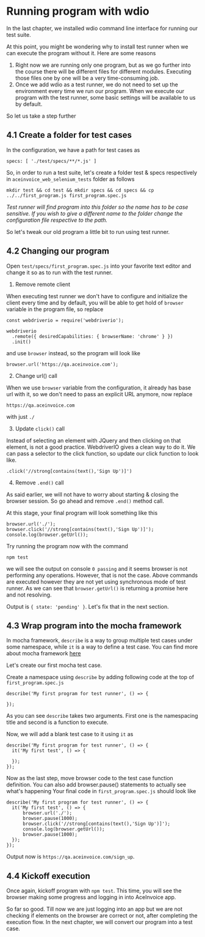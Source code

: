 # Running program with wdio

In the last chapter, we installed wdio command line interface for running our test suite.

At this point, you might be wondering why to install test runner when we can execute the program without it. Here are some reasons

1. Right now we are running only one program, but as we go further into the course there will be different files for different modules. Executing those files one by one will be a very time-consuming job.
2. Once we add wdio as a test runner, we do not need to set up the environment every time we run our program. When we execute our program with the test runner, some basic settings will be available to us by default.

So let us take a step further

## 4.1 Create a folder for test cases

In the configuration, we have a path for test cases as

```
specs: [ './test/specs/**/*.js' ]
```

So, in order to run a test suite, let's create a folder test & specs respectively in `aceinvoice_web_selenium_tests` folder as follows

```
mkdir test && cd test && mkdir specs && cd specs && cp ../../first_program.js first_program.spec.js
```

_Test runner will find program into this folder so the name has to be case sensitive. If you wish to give a different name to the folder change the configuration file respective to the path._


So let's tweak our old program a little bit to run using test runner.

## 4.2 Changing our program

Open `test/specs/first_program.spec.js` into your favorite text editor and change it so as to run with the test runner.

1. Remove remote client

When executing test runner we don't have to configure and initialize the client every time and by default, you will be able to get hold of `browser` variable in the program file, so replace

```
const webdriverio = require('webdriverio');

webdriverio
  .remote({ desiredCapabilities: { browserName: 'chrome' } })
  .init()
```

and use `browser` instead, so the program will look like

```
browser.url('https://qa.aceinvoice.com');
```

2. Change url() call

When we use `browser` variable from the configuration, it already has base url with it, so we don't need to pass an explicit URL anymore, now replace

```
https://qa.aceinvoice.com
```

with just `./`

3. Update `click()` call

Instead of selecting an element with JQuery and then clicking on that element, is not a good practice. WebdriverIO gives a clean way to do it.
We can pass a selector to the click function, so update our click function to look like.

```
.click('//strong[contains(text(),'Sign Up')]')
```

4. Remove `.end()` call

As said earlier, we will not have to worry about starting & closing the browser session. So go ahead and remove `.end()` method call.

At this stage, your final program will look something like this

```
browser.url('./');
browser.click('//strong[contains(text(),'Sign Up')]');
console.log(browser.getUrl());
```

Try running the program now with the command

```
npm test
```

we will see the output on console `0 passing` and it seems browser is not performing any operations. However, that is not the case. Above commands are executed however they are not yet using synchronous mode of test runner. As we can see that `browser.getUrl()` is returning a promise here and not resolving.

Output is `{ state: 'pending' }`. Let's fix that in the next section.

## 4.3 Wrap program into the mocha framework

In mocha framework, `describe` is a way to group multiple test cases under some namespace, while `it` is a way to define a test case.
You can find more about mocha framework [here](https://mochajs.org/#getting-started)

Let's create our first mocha test case.

Create a namespace using `describe` by adding following code at the top of `first_program.spec.js`

```
describe('My first program for test runner', () => {

});
```

As you can see `describe` takes two arguments. First one is the namespacing title and second is a function to execute.

Now, we will add a blank test case to it using `it` as

```
describe('My first program for test runner', () => {
  it('My first test', () => {

  });
});
```

Now as the last step, move browser code to the test case function definition. You can also add browser.pause() statements to actually see what's happening
Your final code in `first_program.spec.js` should look like


```
describe('My first program for test runner', () => {
  it('My first test', () => {
      browser.url('./');
      browser.pause(1000);
      browser.click('//strong[contains(text(),'Sign Up')]');
      console.log(browser.getUrl());
      browser.pause(1000);
  });
});
```

Output now is `https://qa.aceinvoice.com/sign_up`.

## 4.4 Kickoff execution

Once again, kickoff program with `npm test`. This time, you will see the browser making some progress and logging in into AceInvoice app.

So far so good. Till now we are just logging into an app but we are not checking if elements on the browser are correct or not, after completing the execution flow. In the next chapter, we will convert our program into a test case.
